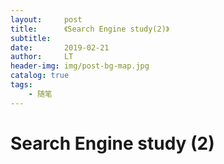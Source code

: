 ```yaml
---
layout:     post
title:      《Search Engine study(2)》
subtitle:   
date:       2019-02-21
author:     LT
header-img: img/post-bg-map.jpg
catalog: true
tags:
    - 随笔
---
```

# Search Engine study (2)




